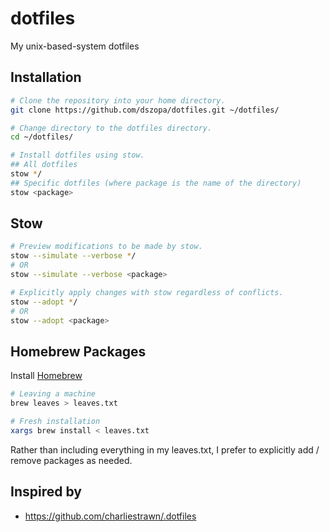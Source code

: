 # dotfiles

My unix-based-system dotfiles

## Installation

```bash
# Clone the repository into your home directory.
git clone https://github.com/dszopa/dotfiles.git ~/dotfiles/

# Change directory to the dotfiles directory.
cd ~/dotfiles/

# Install dotfiles using stow.
## All dotfiles
stow */
## Specific dotfiles (where package is the name of the directory)
stow <package>
```

## Stow

```bash
# Preview modifications to be made by stow.
stow --simulate --verbose */
# OR
stow --simulate --verbose <package>
```

```bash
# Explicitly apply changes with stow regardless of conflicts.
stow --adopt */
# OR
stow --adopt <package>
```

## Homebrew Packages

Install [Homebrew](https://github.com/Homebrew/brew)

```bash
# Leaving a machine
brew leaves > leaves.txt

# Fresh installation
xargs brew install < leaves.txt
```

Rather than including everything in my leaves.txt, I prefer to explicitly
add / remove packages as needed.

## Inspired by

- https://github.com/charliestrawn/.dotfiles
